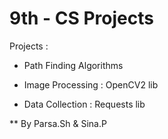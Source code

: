 # 9th - CS Projects

Projects :

- Path Finding Algorithms

- Image Processing : OpenCV2 lib

- Data Collection : Requests lib

** By Parsa.Sh & Sina.P
